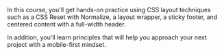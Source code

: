 In this course, you'll get hands-on practice using CSS layout techniques such as a CSS Reset with Normalize, a layout wrapper, a sticky footer, and centered content with a full-width header. 

In addition, you'll learn principles that will help you approach your next project with a mobile-first mindset.